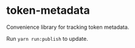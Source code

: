 # token-metadata

Convenience library for tracking token metadata.

Run `yarn run:publish` to update.
